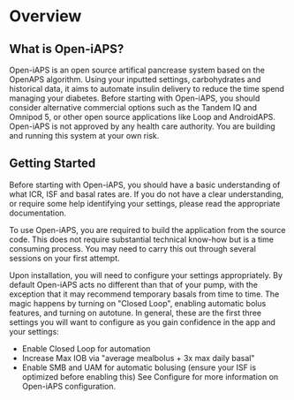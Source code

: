 # Overview

## What is Open-iAPS?
Open-iAPS is an open source artifical pancrease system based on the OpenAPS algorithm. Using your inputted settings, carbohydrates and historical data, it aims to automate insulin delivery to reduce the time spend managing your diabetes. Before starting with Open-iAPS, you should consider alternative commercial options such as the Tandem IQ and Omnipod 5, or other open source applications like Loop and AndroidAPS. Open-iAPS is not approved by any health care authority. You are building and running this system at your own risk.

## Getting Started
Before starting with Open-iAPS, you should have a basic understanding of what ICR, ISF and basal rates are. If you do not have a clear understanding, or require some help identifying your settings, please read the appropriate documentation.

To use Open-iAPS, you are required to build the application from the source code. This does not require substantial technical know-how but is a time consuming process. You may need to carry this out through several sessions on your first attempt.

Upon installation, you will need to configure your settings appropriately. By default Open-iAPS acts no different than that of your pump, with the exception that it may recommend temporary basals from time to time. The magic happens by turning on "Closed Loop", enabling automatic bolus features, and turning on autotune. In general, these are the first three settings you will want to configure as you gain confidence in the app and your settings:

- Enable Closed Loop for automation
- Increase Max IOB via "average mealbolus + 3x max daily basal"
- Enable SMB and UAM for automatic bolusing (ensure your ISF is optimized before enabling this)
See Configure for more information on Open-iAPS configuration.
